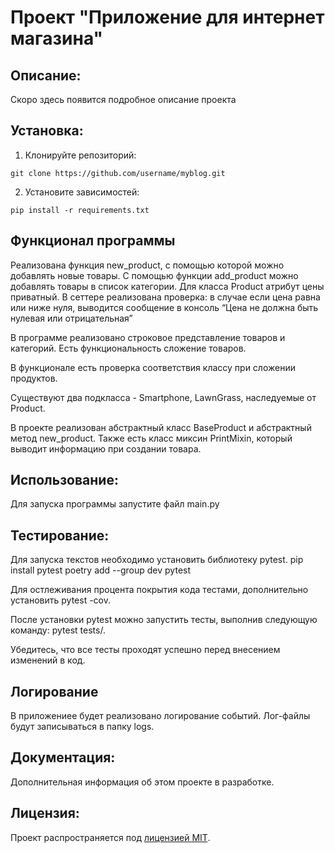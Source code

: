 # Проект "Приложение для интернет магазина"

## Описание:
Скоро здесь появится подробное описание проекта


## Установка:

1. Клонируйте репозиторий:
```
git clone https://github.com/username/myblog.git
```

2. Установите зависимостей:
```
pip install -r requirements.txt
```
## Функционал программы
Реализована функция new_product, с помощью которой можно добавлять новые товары.
С помощью функции add_product можно добавлять товары в список категории.
Для класса Product атрибут цены приватный.
В сеттере реализована проверка: в случае если цена равна или ниже нуля, выводится сообщение в консоль 
“Цена не должна быть нулевая или отрицательная”

В программе реализовано строковое представление товаров и категорий.
Есть функциональность сложение товаров.

В функционале есть проверка соответствия классу при сложении продуктов.

Существуют два подкласса - Smartphone, LawnGrass, наследуемые от Product.

В проекте реализован абстрактный класс BaseProduct и абстрактный метод new_product.
Также есть класс миксин PrintMixin, который выводит информацию при создании товара.

## Использование:
Для запуска программы запустите файл main.py

## Тестирование:

Для запуска текстов необходимо установить библиотеку pytest.
pip install pytest
poetry add --group dev pytest

Для остлеживания процента покрытия кода тестами, 
дополнительно установить pytest -cov.

После установки pytest можно запустить тесты, выполнив следующую команду:
pytest tests/.

Убедитесь, что все тесты проходят успешно перед внесением изменений в код.

## Логирование

В приложениее будет реализовано логирование событий.
Лог-файлы будут записываться в папку logs.

## Документация:

Дополнительная информация об этом проекте в разработке.

## Лицензия:

Проект распространяется под [лицензией MIT](LICENSE).
